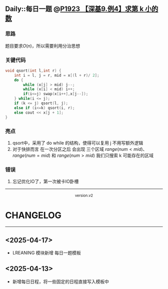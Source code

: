 ## Daily::每日一题 @[P1923 【深基9.例4】求第 k 小的数](https://www.luogu.com.cn/problem/P1923)
### 思路
题目要求$O(n)$，所以需要利用分治思想

### 关键代码
```cpp
void qsort(int l,int r) {
    int i = l, j = r, mid = x[(l + r)/ 2];
    do {
        while (x[j] > mid) j--;
        while (x[i] < mid) i++;
        if(i<=j) swap(x[i++],x[j--]);
    } while(i <= j);
    if (k <= j) qsort(l, j);
    else if (i<=k) qsort(i, r);
    else cout << x[j + 1];
}
```
### 亮点
1. qsort中，采用了 do while 的结构，使得可以复用 j 不用写额外逻辑
2. 对于快排而言 在一次分区之后 会出现 三个区域 $range(num < mid)$、$range(num = mid)$ 和 $range(num >mid)$ 我们只搜索 k 可能存在的区域

### 错误
1. 忘记优化IO了，第一次被卡IO卧槽

---

<p align='center'><small> version.v2 </small></p>

# CHANGELOG
---
## <2025-04-17>
- LREANING 模块新增 每日一题模板
## <2025-04-13>
- 新增每日日程，将一些固定的日程直接写入模板中
